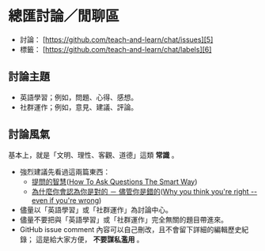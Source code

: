 ﻿# 總匯討論／閒聊區

* 討論： [https://github.com/teach-and-learn/chat/issues][5]
* 標籤： [https://github.com/teach-and-learn/chat/labels][6]

[5]: https://github.com/teach-and-learn/chat/issues
[6]: https://github.com/teach-and-learn/chat/labels


##  討論主題

* 英語學習；例如，問題、心得、感想。
* 社群運作；例如，意見、建議、評論。


##  討論風氣

基本上，就是「文明、理性、客觀、道德」這類 **常識** 。

* 強烈建議先看過這兩篇東西：
  * [提問的智慧][1]([How To Ask Questions The Smart Way][2])
  * [為什麼你會認為你是對的 － 儘管你是錯的][3]([Why you think you're right -- even if you're wrong][4])
* 儘量以「英語學習」或「社群運作」為討論中心。
* 儘量不要把與「英語學習」或「社群運作」完全無關的題目帶進來。
* GitHub issue comment  內容可以自己刪改，且不會留下詳細的編輯歷史紀錄；
  這是給大家方便， **不要謀私濫用** 。

[1]: https://github.com/ryanhanwu/How-To-Ask-Questions-The-Smart-Way/blob/master/README.md
[2]: http://www.catb.org/~esr/faqs/smart-questions.html
[3]: https://www.ted.com/talks/julia_galef_why_you_think_you_re_right_even_if_you_re_wrong/transcript?language=zh-tw
[4]: https://www.ted.com/talks/julia_galef_why_you_think_you_re_right_even_if_you_re_wrong/transcript?language=en
